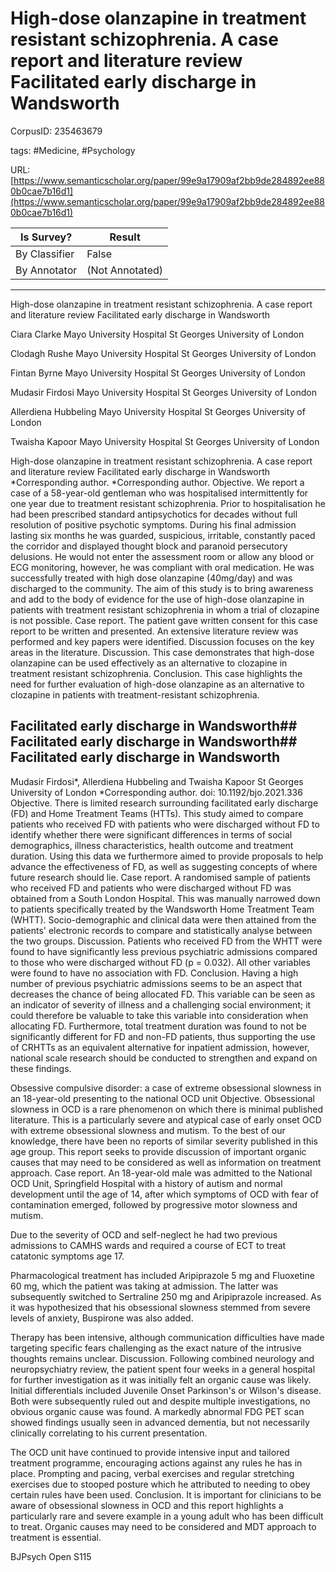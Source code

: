 # High-dose olanzapine in treatment resistant schizophrenia. A case report and literature review Facilitated early discharge in Wandsworth

CorpusID: 235463679
 
tags: #Medicine, #Psychology

URL: [https://www.semanticscholar.org/paper/99e9a17909af2bb9de284892ee880b0cae7b16d1](https://www.semanticscholar.org/paper/99e9a17909af2bb9de284892ee880b0cae7b16d1)
 
| Is Survey?        | Result          |
| ----------------- | --------------- |
| By Classifier     | False |
| By Annotator      | (Not Annotated) |

---

High-dose olanzapine in treatment resistant schizophrenia. A case report and literature review Facilitated early discharge in Wandsworth


Ciara Clarke 
Mayo University Hospital
St Georges University of London


Clodagh Rushe 
Mayo University Hospital
St Georges University of London


Fintan Byrne 
Mayo University Hospital
St Georges University of London


Mudasir Firdosi 
Mayo University Hospital
St Georges University of London


Allerdiena Hubbeling 
Mayo University Hospital
St Georges University of London


Twaisha Kapoor 
Mayo University Hospital
St Georges University of London


High-dose olanzapine in treatment resistant schizophrenia. A case report and literature review Facilitated early discharge in Wandsworth
*Corresponding author. *Corresponding author.
Objective. We report a case of a 58-year-old gentleman who was hospitalised intermittently for one year due to treatment resistant schizophrenia. Prior to hospitalisation he had been prescribed standard antipsychotics for decades without full resolution of positive psychotic symptoms. During his final admission lasting six months he was guarded, suspicious, irritable, constantly paced the corridor and displayed thought block and paranoid persecutory delusions. He would not enter the assessment room or allow any blood or ECG monitoring, however, he was compliant with oral medication. He was successfully treated with high dose olanzapine (40mg/day) and was discharged to the community. The aim of this study is to bring awareness and add to the body of evidence for the use of high-dose olanzapine in patients with treatment resistant schizophrenia in whom a trial of clozapine is not possible. Case report. The patient gave written consent for this case report to be written and presented. An extensive literature review was performed and key papers were identified. Discussion focuses on the key areas in the literature. Discussion. This case demonstrates that high-dose olanzapine can be used effectively as an alternative to clozapine in treatment resistant schizophrenia. Conclusion. This case highlights the need for further evaluation of high-dose olanzapine as an alternative to clozapine in patients with treatment-resistant schizophrenia.

## Facilitated early discharge in Wandsworth## Facilitated early discharge in Wandsworth## Facilitated early discharge in Wandsworth

Mudasir Firdosi*, Allerdiena Hubbeling and Twaisha Kapoor St Georges University of London *Corresponding author. doi: 10.1192/bjo.2021.336 Objective. There is limited research surrounding facilitated early discharge (FD) and Home Treatment Teams (HTTs). This study aimed to compare patients who received FD with patients who were discharged without FD to identify whether there were significant differences in terms of social demographics, illness characteristics, health outcome and treatment duration. Using this data we furthermore aimed to provide proposals to help advance the effectiveness of FD, as well as suggesting concepts of where future research should lie. Case report. A randomised sample of patients who received FD and patients who were discharged without FD was obtained from a South London Hospital. This was manually narrowed down to patients specifically treated by the Wandsworth Home Treatment Team (WHTT). Socio-demographic and clinical data were then attained from the patients' electronic records to compare and statistically analyse between the two groups. Discussion. Patients who received FD from the WHTT were found to have significantly less previous psychiatric admissions compared to those who were discharged without FD (p = 0.032). All other variables were found to have no association with FD. Conclusion. Having a high number of previous psychiatric admissions seems to be an aspect that decreases the chance of being allocated FD. This variable can be seen as an indicator of severity of illness and a challenging social environment; it could therefore be valuable to take this variable into consideration when allocating FD. Furthermore, total treatment duration was found to not be significantly different for FD and non-FD patients, thus supporting the use of CRHTTs as an equivalent alternative for inpatient admission, however, national scale research should be conducted to strengthen and expand on these findings.

Obsessive compulsive disorder: a case of extreme obsessional slowness in an 18-year-old presenting to the national OCD unit Objective. Obsessional slowness in OCD is a rare phenomenon on which there is minimal published literature. This is a particularly severe and atypical case of early onset OCD with extreme obsessional slowness and mutism. To the best of our knowledge, there have been no reports of similar severity published in this age group. This report seeks to provide discussion of important organic causes that may need to be considered as well as information on treatment approach. Case report. An 18-year-old male was admitted to the National OCD Unit, Springfield Hospital with a history of autism and normal development until the age of 14, after which symptoms of OCD with fear of contamination emerged, followed by progressive motor slowness and mutism.

Due to the severity of OCD and self-neglect he had two previous admissions to CAMHS wards and required a course of ECT to treat catatonic symptoms age 17.

Pharmacological treatment has included Aripiprazole 5 mg and Fluoxetine 60 mg, which the patient was taking at admission. The latter was subsequently switched to Sertraline 250 mg and Aripiprazole increased. As it was hypothesized that his obsessional slowness stemmed from severe levels of anxiety, Buspirone was also added.

Therapy has been intensive, although communication difficulties have made targeting specific fears challenging as the exact nature of the intrusive thoughts remains unclear. Discussion. Following combined neurology and neuropsychiatry review, the patient spent four weeks in a general hospital for further investigation as it was initially felt an organic cause was likely. Initial differentials included Juvenile Onset Parkinson's or Wilson's disease. Both were subsequently ruled out and despite multiple investigations, no obvious organic cause was found. A markedly abnormal FDG PET scan showed findings usually seen in advanced dementia, but not necessarily clinically correlating to his current presentation.

The OCD unit have continued to provide intensive input and tailored treatment programme, encouraging actions against any rules he has in place. Prompting and pacing, verbal exercises and regular stretching exercises due to stooped posture which he attributed to needing to obey certain rules have been used. Conclusion. It is important for clinicians to be aware of obsessional slowness in OCD and this report highlights a particularly rare and severe example in a young adult who has been difficult to treat. Organic causes may need to be considered and MDT approach to treatment is essential.

BJPsych Open S115